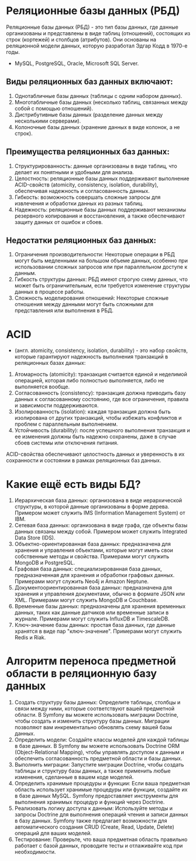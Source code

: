 # Реляционные базы данных (РБД)
Реляционные базы данных (РБД) - это тип базы данных, где данные организованы и представлены в виде таблиц (отношений), состоящих из строк (кортежей) и столбцов (атрибутов). Они основаны на реляционной модели данных, которую разработал Эдгар Кодд в 1970-е годы.
- MySQL, PostgreSQL, Oracle, Microsoft SQL Server.
## Виды реляционных баз данных включают:

1. Однотабличные базы данных (таблицы с одним набором данных).
2. Многотабличные базы данных (несколько таблиц, связанных между собой с помощью отношений).
3. Дистрибутивные базы данных (разделение данных между несколькими серверами).
4. Колоночные базы данных (хранение данных в виде колонок, а не строк).

## Преимущества реляционных баз данных:

1. Структурированность: данные организованы в виде таблиц, что делает их понятными и удобными для анализа.
2. Целостность: реляционные базы данных поддерживают выполнение ACID-свойств (atomicity, consistency, isolation, durability), обеспечивая надежность и согласованность данных.
3. Гибкость: возможность совершать сложные запросы для извлечения и обработки данных из разных таблиц.
4. Надежность: реляционные базы данных поддерживают механизмы резервного копирования и восстановления, а также обеспечивают защиту данных от ошибок и сбоев.

## Недостатки реляционных баз данных:

1. Ограничения производительности: Некоторые операции в РБД могут быть медленными на большом объеме данных, особенно при использовании сложных запросов или при параллельном доступе к данным.
2. Гибкость структуры данных: РБД имеют строгую схему данных, что может быть ограничительным, если требуется изменение структуры данных в процессе работы.
3. Сложность моделирования отношений: Некоторые сложные отношения между данными могут быть сложными для представления или выполнения в РБД.

# ACID
- (англ. atomicity, consistency, isolation, durability) - это набор свойств, которые гарантируют надежность выполнения транзакций в реляционных базах данных:

1. Атомарность (atomicity): транзакция считается единой и неделимой операцией, которая либо полностью выполняется, либо не выполняется вообще.
2. Согласованность (consistency): транзакция должна приводить базу данных к согласованному состоянию, где все ограничения, правила и зависимости поддерживаются.
3. Изолированность (isolation): каждая транзакция должна быть изолирована от других транзакций, чтобы избежать конфликтов и проблем с параллельным выполнением.
4. Устойчивость (durability): после успешного выполнения транзакция и ее изменения должны быть надежно сохранены, даже в случае сбоев системы или отключения питания.

ACID-свойства обеспечивают целостность данных и уверенность в их сохранности и состоянии в рамках реляционных баз данных.

# Какие ещё есть виды БД?
1. Иерархическая база данных: организована в виде иерархической структуры, в которой данные организованы в форме дерева. Примером может служить IMS (Information Management System) от IBM.
2. Сетевая база данных: организована в виде графа, где объекты базы данных связаны между собой. Примером может служить Integrated Data Store (IDS).
3. Объектно-ориентированная база данных: предназначена для хранения и управления объектами, которые могут иметь свои собственные методы и свойства. Примерами могут служить MongoDB и PostgreSQL.
4. Графовая база данных: специализированная база данных, предназначенная для хранения и обработки графовых данных. Примерами могут служить Neo4j и Amazon Neptune.
5. Документоориентированная база данных: предназначена для хранения и управления документами, обычно в формате JSON или XML. Примерами могут служить MongoDB и Couchbase.
6. Временные базы данных: предназначены для хранения временных данных, таких как данные датчиков или временные записи в журнале. Примерами могут служить InfluxDB и TimescaleDB.
7. Ключ-значение базы данных: простая база данных, где данные хранятся в виде пар "ключ-значение". Примерами могут служить Redis и Riak.

# Алгоритм переноса предметной области в реляционную базу данных
1. Создать структуру базы данных: Определите таблицы, столбцы и связи между ними, которые соответствуют вашей предметной области. В Symfony вы можете использовать миграции Doctrine, чтобы создать и изменить структуру базы данных. Миграции позволяют вам инкрементально обновлять схему вашей базы данных.
2. Определить модели: Создайте классы моделей для каждой таблицы в базе данных. В Symfony вы можете использовать Doctrine ORM (Object-Relational Mapping), чтобы управлять доступом к данным и обеспечить согласованность предметной области и базы данных.
3. Выполнить миграции: Запустите миграции Doctrine, чтобы создать таблицы и структуру базы данных, а также применить любые изменения, сделанные в вашем коде моделей.
4. Определить хранимые процедуры и функции: Если ваша предметная область использует хранимые процедуры или функции, создайте их в базе данных MySQL. Symfony предоставляет инструменты для выполнения хранимых процедур и функций через Doctrine.
5. Реализовать логику доступа к данным: Используйте методы и запросы Doctrine для выполнения операций чтения и записи данных в базу данных. Symfony также предлагает возможности для автоматического создания CRUD (Create, Read, Update, Delete) операций для ваших моделей.
6. Тестирование: Проверьте, что ваша предметная область правильно работает с базой данных, проводите тесты и отлаживайте код при необходимости.
